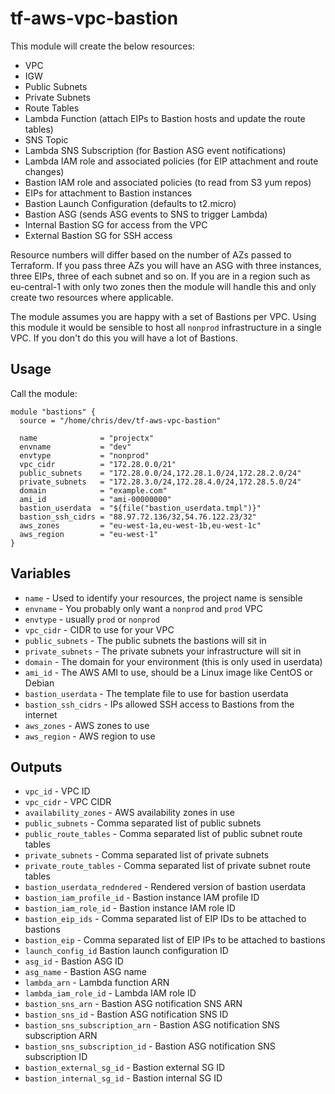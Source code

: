 # tf-aws-vpc-bastion

This module will create the below resources:

- VPC
- IGW
- Public Subnets
- Private Subnets
- Route Tables
- Lambda Function (attach EIPs to Bastion hosts and update the route tables)
- SNS Topic
- Lambda SNS Subscription (for Bastion ASG event notifications)
- Lambda IAM role and associated policies (for EIP attachment and route changes)
- Bastion IAM role and associated policies (to read from S3 yum repos)
- EIPs for attachment to Bastion instances
- Bastion Launch Configuration (defaults to t2.micro)
- Bastion ASG (sends ASG events to SNS to trigger Lambda)
- Internal Bastion SG for access from the VPC
- External Bastion SG for SSH access

Resource numbers will differ based on the number of AZs passed to Terraform.
If you pass three AZs you will have an ASG with three instances, three EIPs,
three of each subnet and so on. If you are in a region such as eu-central-1
with only two zones then the module will handle this and only create two
resources where applicable.

The module assumes you are happy with a set of Bastions per VPC. Using this
module it would be sensible to host all `nonprod` infrastructure in a single
VPC. If you don't do this you will have a lot of Bastions.

## Usage

Call the module:

```
module "bastions" {
  source = "/home/chris/dev/tf-aws-vpc-bastion"

  name              = "projectx"
  envname           = "dev"
  envtype           = "nonprod"
  vpc_cidr          = "172.28.0.0/21"
  public_subnets    = "172.28.0.0/24,172.28.1.0/24,172.28.2.0/24"
  private_subnets   = "172.28.3.0/24,172.28.4.0/24,172.28.5.0/24"
  domain            = "example.com"
  ami_id            = "ami-00000000"
  bastion_userdata  = "${file("bastion_userdata.tmpl")}"
  bastion_ssh_cidrs = "88.97.72.136/32,54.76.122.23/32"
  aws_zones         = "eu-west-1a,eu-west-1b,eu-west-1c"
  aws_region        = "eu-west-1"
}
```

## Variables
- `name` - Used to identify your resources, the project name is sensible
- `envname` - You probably only want a `nonprod` and `prod` VPC
- `envtype` - usually `prod` or `nonprod`
- `vpc_cidr` - CIDR to use for your VPC
- `public_subnets` - The public subnets the bastions will sit in
- `private_subnets` - The private subnets your infrastructure will sit in
- `domain` - The domain for your environment (this is only used in userdata)
- `ami_id` - The AWS AMI to use, should be a Linux image like CentOS or Debian
- `bastion_userdata` - The template file to use for bastion userdata
- `bastion_ssh_cidrs` - IPs allowed SSH access to Bastions from the internet
- `aws_zones` - AWS zones to use
- `aws_region` - AWS region to use

## Outputs
- `vpc_id` - VPC ID
- `vpc_cidr` - VPC CIDR
- `availability_zones` - AWS availability zones in use
- `public_subnets` - Comma separated list of public subnets
- `public_route_tables` - Comma separated list of public subnet route tables
- `private_subnets` - Comma separated list of private subnets
- `private_route_tables` - Comma separated list of private subnet route tables
- `bastion_userdata_redndered` - Rendered version of bastion userdata
- `bastion_iam_profile_id` - Bastion instance IAM profile ID
- `bastion_iam_role_id` - Bastion instance IAM role ID
- `bastion_eip_ids` - Comma separated list of EIP IDs to be attached to bastions
- `bastion_eip` - Comma separated list of EIP IPs to be attached to bastions
- `launch_config_id` Bastion launch configuration ID
- `asg_id` - Bastion ASG ID
- `asg_name` - Bastion ASG name
- `lambda_arn` - Lambda function ARN
- `lambda_iam_role_id` - Lambda IAM role ID
- `bastion_sns_arn` - Bastion ASG notification SNS ARN
- `bastion_sns_id` - Bastion ASG notification SNS ID
- `bastion_sns_subscription_arn` - Bastion ASG notification SNS subscription ARN
- `bastion_sns_subscription_id` - Bastion ASG notification SNS subscription ID
- `bastion_external_sg_id` - Bastion external SG ID
- `bastion_internal_sg_id` - Bastion internal SG ID

